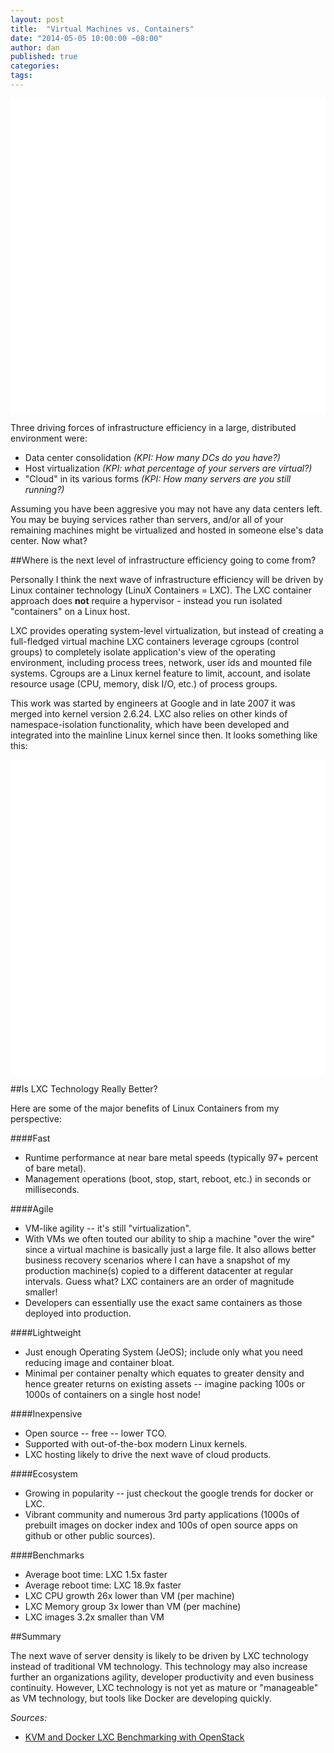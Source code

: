 ```yaml
---
layout: post
title:  "Virtual Machines vs. Containers"
date: "2014-05-05 10:00:00 −08:00"
author: dan
published: true
categories:
tags:
---
```


<img class="lazy img-rounded img-responsive" src="data:image/gif;base64,R0lGODlhAQABAIABAP///wAAACwAAAAAAQABAAACAkQBADs=" alt="Docker" data-src="/assets/img/docker.png" width="750">

Three driving forces of infrastructure efficiency in a large, distributed environment were:

- Data center consolidation _(KPI: How many DCs do you have?)_
- Host virtualization _(KPI: what percentage of your servers are virtual?)_
- "Cloud" in its various forms _(KPI: How many servers are you still running?)_

Assuming you have been aggresive you may not have any data centers left.  You may be buying services rather than servers, and/or all of your remaining machines might be virtualized and hosted in someone else's data center. Now what?  
<!-- more -->
##Where is the next level of infrastructure efficiency going to come from?

Personally I think the next wave of infrastructure efficiency will be driven by Linux container technology (LinuX Containers = LXC). The LXC container approach does **not** require a hypervisor - instead you run isolated "containers" on a Linux host.  

LXC provides operating system-level virtualization, but instead of creating a full-fledged virtual machine LXC containers leverage cgroups (control groups) to completely isolate application's view of the operating environment, including process trees, network, user ids and mounted file systems. Cgroups are a Linux kernel feature to limit, account, and isolate resource usage (CPU, memory, disk I/O, etc.) of process groups.

This work was started by engineers at Google and in late 2007 it was merged into kernel version 2.6.24. LXC also relies on other kinds of namespace-isolation functionality, which have been developed and integrated into the mainline Linux kernel since then. It looks something like this:

<img class="lazy img-rounded img-responsive" src="data:image/gif;base64,R0lGODlhAQABAIABAP///wAAACwAAAAAAQABAAACAkQBADs=" alt="LXC vs. Virtual Machines" data-src="/assets/img/dockervsvm.png" width="750">

##Is LXC Technology Really Better?

Here are some of the major benefits of Linux Containers from my perspective: 

####Fast

- Runtime performance at near bare metal speeds (typically 97+ percent of bare metal).
- Management operations (boot, stop, start, reboot, etc.) in seconds or milliseconds.

####Agile

- VM-like agility -- it's still "virtualization".
- With VMs we often touted our ability to ship a machine "over the wire" since a virtual machine is basically just a large file.  It also allows better business recovery scenarios where I can have a snapshot of my production machine(s) copied to a different datacenter at regular intervals. Guess what? LXC containers are an order of magnitude smaller!
- Developers can essentially use the exact same containers as those deployed into production.

####Lightweight

- Just enough Operating System (JeOS); include only what you need reducing image and container bloat.
- Minimal per container penalty which equates to greater density and hence greater returns on existing assets -- imagine packing 100s or 1000s of containers on a single host node!

####Inexpensive

- Open source -- free -- lower TCO.
- Supported with out-of-the-box modern Linux kernels.
- LXC hosting likely to drive the next wave of cloud products.

####Ecosystem

- Growing in popularity -- just checkout the google trends for docker or LXC.
- Vibrant community and numerous 3rd party applications (1000s of prebuilt images on docker index and 100s of open source apps on github or other public sources).

####Benchmarks

- Average boot time: LXC 1.5x faster
- Average reboot time: LXC 18.9x faster
- LXC CPU growth 26x lower than VM (per machine)
- LXC Memory group 3x lower than VM (per machine)
- LXC images 3.2x smaller than VM

##Summary

The next wave of server density is likely to be driven by LXC technology instead of traditional VM technology.  This technology may also increase further an organizations agility, developer productivity and even business continuity. However, LXC technology is not yet as mature or "manageable" as VM technology, but tools like Docker are developing quickly. 

_Sources:_

* [KVM and Docker LXC Benchmarking with OpenStack](http://bodenr.blogspot.com/2014/05/kvm-and-docker-lxc-benchmarking-with.html)
